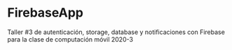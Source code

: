 # FirebaseApp
Taller #3 de autenticación, storage, database y notificaciones con Firebase para la clase de computación móvil 2020-3
